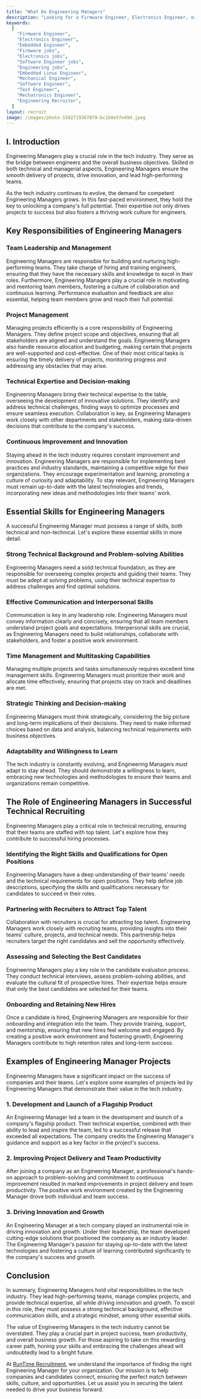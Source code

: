 ```yaml
---
title: "What Do Engineering Managers"
description: "Looking for a Firmware Engineer, Electronics Engineer, or Embedded Engineer?  We can help you find the best engineers for your business fast!. "
keywords:
  [
    "Firmware Engineer",
    "Electronics Engineer",
    "Embedded Engineer",
    "Firmware jobs",
    "Electronics jobs",
    "Software Engineer jobs",
    "Engineering jobs",
    "Embedded Linux Engineer",
    "Mechanical Engineer",
    "Software Engineer",
    "Test Engineer",
    "Mechatronics Engineer",
    "Engineering Recruiter",
  ]
layout: recruit
image: /images/photo-1582719367079-bc1b8e5fed9d.jpeg
---
```


## I. Introduction

Engineering Managers play a crucial role in the tech industry. They serve as the bridge between engineers and the overall business objectives. Skilled in both technical and managerial aspects, Engineering Managers ensure the smooth delivery of projects, drive innovation, and lead high-performing teams.

As the tech industry continues to evolve, the demand for competent Engineering Managers grows. In this fast-paced environment, they hold the key to unlocking a company's full potential. Their expertise not only drives projects to success but also fosters a thriving work culture for engineers.

## Key Responsibilities of Engineering Managers

### Team Leadership and Management

Engineering Managers are responsible for building and nurturing high-performing teams. They take charge of hiring and training engineers, ensuring that they have the necessary skills and knowledge to excel in their roles. Furthermore, Engineering Managers play a crucial role in motivating and mentoring team members, fostering a culture of collaboration and continuous learning. Performance evaluation and feedback are also essential, helping team members grow and reach their full potential.

### Project Management

Managing projects efficiently is a core responsibility of Engineering Managers. They define project scope and objectives, ensuring that all stakeholders are aligned and understand the goals. Engineering Managers also handle resource allocation and budgeting, making certain that projects are well-supported and cost-effective. One of their most critical tasks is ensuring the timely delivery of projects, monitoring progress and addressing any obstacles that may arise.

### Technical Expertise and Decision-making

Engineering Managers bring their technical expertise to the table, overseeing the development of innovative solutions. They identify and address technical challenges, finding ways to optimize processes and ensure seamless execution. Collaboration is key, as Engineering Managers work closely with other departments and stakeholders, making data-driven decisions that contribute to the company's success.

### Continuous Improvement and Innovation

Staying ahead in the tech industry requires constant improvement and innovation. Engineering Managers are responsible for implementing best practices and industry standards, maintaining a competitive edge for their organizations. They encourage experimentation and learning, promoting a culture of curiosity and adaptability. To stay relevant, Engineering Managers must remain up-to-date with the latest technologies and trends, incorporating new ideas and methodologies into their teams' work.

## Essential Skills for Engineering Managers

A successful Engineering Manager must possess a range of skills, both technical and non-technical. Let's explore these essential skills in more detail.

### Strong Technical Background and Problem-solving Abilities

Engineering Managers need a solid technical foundation, as they are responsible for overseeing complex projects and guiding their teams. They must be adept at solving problems, using their technical expertise to address challenges and find optimal solutions.

### Effective Communication and Interpersonal Skills

Communication is key in any leadership role. Engineering Managers must convey information clearly and concisely, ensuring that all team members understand project goals and expectations. Interpersonal skills are crucial, as Engineering Managers need to build relationships, collaborate with stakeholders, and foster a positive work environment.

### Time Management and Multitasking Capabilities

Managing multiple projects and tasks simultaneously requires excellent time management skills. Engineering Managers must prioritize their work and allocate time effectively, ensuring that projects stay on track and deadlines are met.

### Strategic Thinking and Decision-making

Engineering Managers must think strategically, considering the big picture and long-term implications of their decisions. They need to make informed choices based on data and analysis, balancing technical requirements with business objectives.

### Adaptability and Willingness to Learn

The tech industry is constantly evolving, and Engineering Managers must adapt to stay ahead. They should demonstrate a willingness to learn, embracing new technologies and methodologies to ensure their teams and organizations remain competitive.

## The Role of Engineering Managers in Successful Technical Recruiting

Engineering Managers play a critical role in technical recruiting, ensuring that their teams are staffed with top talent. Let's explore how they contribute to successful hiring processes.

### Identifying the Right Skills and Qualifications for Open Positions

Engineering Managers have a deep understanding of their teams' needs and the technical requirements for open positions. They help define job descriptions, specifying the skills and qualifications necessary for candidates to succeed in their roles.

### Partnering with Recruiters to Attract Top Talent

Collaboration with recruiters is crucial for attracting top talent. Engineering Managers work closely with recruiting teams, providing insights into their teams' culture, projects, and technical needs. This partnership helps recruiters target the right candidates and sell the opportunity effectively.

### Assessing and Selecting the Best Candidates

Engineering Managers play a key role in the candidate evaluation process. They conduct technical interviews, assess problem-solving abilities, and evaluate the cultural fit of prospective hires. Their expertise helps ensure that only the best candidates are selected for their teams.

### Onboarding and Retaining New Hires

Once a candidate is hired, Engineering Managers are responsible for their onboarding and integration into the team. They provide training, support, and mentorship, ensuring that new hires feel welcome and engaged. By creating a positive work environment and fostering growth, Engineering Managers contribute to high retention rates and long-term success.

## Examples of Engineering Manager Projects

Engineering Managers have a significant impact on the success of companies and their teams. Let's explore some examples of projects led by Engineering Managers that demonstrate their value in the tech industry.

### 1. Development and Launch of a Flagship Product

An Engineering Manager led a team in the development and launch of a company's flagship product. Their technical expertise, combined with their ability to lead and inspire the team, led to a successful release that exceeded all expectations. The company credits the Engineering Manager's guidance and support as a key factor in the project's success.

### 2. Improving Project Delivery and Team Productivity

After joining a company as an Engineering Manager, a professional's hands-on approach to problem-solving and commitment to continuous improvement resulted in marked improvements in project delivery and team productivity. The positive work environment created by the Engineering Manager drove both individual and team success.

### 3. Driving Innovation and Growth

An Engineering Manager at a tech company played an instrumental role in driving innovation and growth. Under their leadership, the team developed cutting-edge solutions that positioned the company as an industry leader. The Engineering Manager's passion for staying up-to-date with the latest technologies and fostering a culture of learning contributed significantly to the company's success and growth.

## Conclusion

In summary, Engineering Managers hold vital responsibilities in the tech industry. They lead high-performing teams, manage complex projects, and provide technical expertise, all while driving innovation and growth. To excel in this role, they must possess a strong technical background, effective communication skills, and a strategic mindset, among other essential skills.

The value of Engineering Managers in the tech industry cannot be overstated. They play a crucial part in project success, team productivity, and overall business growth. For those aspiring to take on this rewarding career path, honing your skills and embracing the challenges ahead will undoubtedly lead to a bright future.

At [RunTime Recruitment](https://runtimerec.com/), we understand the importance of finding the right Engineering Manager for your organization. Our mission is to help companies and candidates connect, ensuring the perfect match between skills, culture, and opportunities. Let us assist you in securing the talent needed to drive your business forward.
